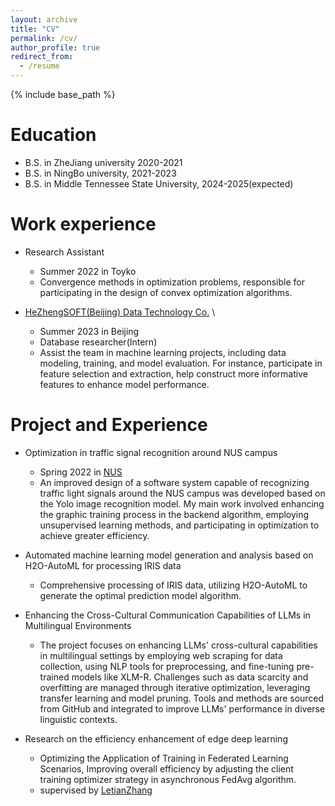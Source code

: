 ```yaml
---
layout: archive
title: "CV"
permalink: /cv/
author_profile: true
redirect_from:
  - /resume
---
```


{% include base_path %}

Education
======
* B.S. in ZheJiang university 2020-2021
* B.S. in NingBo university, 2021-2023
* B.S. in Middle Tennessee State University, 2024-2025(expected)




Work experience 
======
* Research Assistant
  * Summer 2022 in Toyko
  * Convergence methods in optimization problems, responsible for participating in the design of convex optimization algorithms.

* [HeZhengSOFT(Beijing) Data Technology Co.](https://www.heshunsoft.com/en/)   \
  * Summer 2023 in Beijing
  * Database researcher(Intern)
  * Assist the team in machine learning projects, including data modeling, training, and model evaluation. For instance, participate in feature selection and extraction, help construct more informative features to enhance model performance.

  
Project and Experience
======
* Optimization in traffic signal recognition around NUS campus
  * Spring 2022   in [NUS](https://nus.edu.sg/)
  * An improved design of a software system capable of recognizing traffic light signals around the NUS campus was developed based on the Yolo image recognition model. My main work involved enhancing the graphic training process in the backend algorithm, employing unsupervised learning methods, and participating in optimization to achieve greater efficiency.

* Automated machine learning model generation and analysis based on H2O-AutoML for processing IRIS data
  * Comprehensive processing of IRIS data, utilizing H2O-AutoML to generate the optimal prediction model algorithm.
 
* Enhancing the Cross-Cultural Communication Capabilities of LLMs in Multilingual Environments
  * The project focuses on enhancing LLMs' cross-cultural capabilities in multilingual settings by employing web scraping for data collection, using NLP tools for preprocessing, and fine-tuning pre-trained models like XLM-R. Challenges such as data scarcity and overfitting are managed through iterative optimization, leveraging transfer learning and model pruning. Tools and methods are sourced from GitHub and integrated to improve LLMs' performance in diverse linguistic contexts.
 
* Research on the efficiency enhancement of edge deep learning
  * Optimizing the Application of Training in Federated Learning Scenarios, Improving overall efficiency by adjusting the client training optimizer strategy in asynchronous FedAvg algorithm.
  * supervised by [LetianZhang](https://letian-zhang.github.io/)


